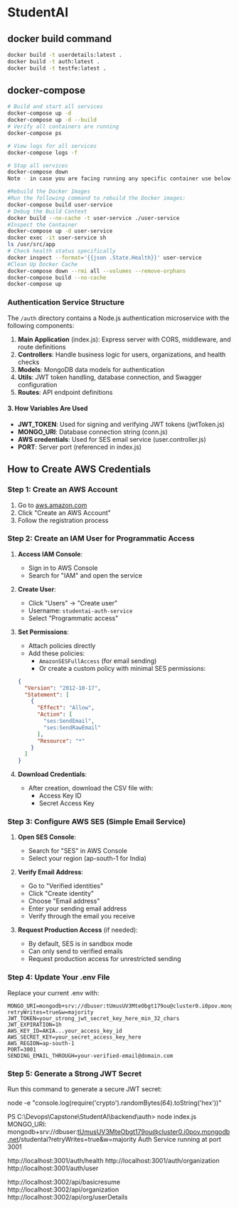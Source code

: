 # StudentAI
## docker build command
```sh
docker build -t userdetails:latest .
docker build -t auth:latest .
docker build -t testfe:latest .
```
## docker-compose 
```sh
# Build and start all services
docker-compose up -d
docker-compose up -d --build
# Verify all containers are running
docker-compose ps

# View logs for all services
docker-compose logs -f

# Stop all services
docker-compose down
Note - in case you are facing running any specific container use below-mentioned troubleshooting steps

#Rebuild the Docker Images
#Run the following command to rebuild the Docker images:
docker-compose build user-service
# Debug the Build Context
docker build --no-cache -t user-service ./user-service
#Inspect the Container
docker-compose up -d user-service
docker exec -it user-service sh
ls /usr/src/app
# Check health status specifically
docker inspect --format='{{json .State.Health}}' user-service
#Clean Up Docker Cache
docker-compose down --rmi all --volumes --remove-orphans 
docker-compose build --no-cache
docker-compose up
```

### Authentication Service Structure

The `/auth` directory contains a Node.js authentication microservice with the following components:

1. **Main Application** (index.js): Express server with CORS, middleware, and route definitions
2. **Controllers**: Handle business logic for users, organizations, and health checks
3. **Models**: MongoDB data models for authentication
4. **Utils**: JWT token handling, database connection, and Swagger configuration
5. **Routes**: API endpoint definitions

#### 3. **How Variables Are Used**

- **JWT_TOKEN**: Used for signing and verifying JWT tokens (jwtToken.js)
- **MONGO_URI**: Database connection string (conn.js)
- **AWS credentials**: Used for SES email service (user.controller.js)
- **PORT**: Server port (referenced in index.js)


## How to Create AWS Credentials

### Step 1: Create an AWS Account
1. Go to [aws.amazon.com](https://aws.amazon.com)
2. Click "Create an AWS Account"
3. Follow the registration process

### Step 2: Create an IAM User for Programmatic Access

1. **Access IAM Console**:
   - Sign in to AWS Console
   - Search for "IAM" and open the service

2. **Create User**:
   - Click "Users" → "Create user"
   - Username: `studentai-auth-service`
   - Select "Programmatic access"

3. **Set Permissions**:
   - Attach policies directly
   - Add these policies:
     - `AmazonSESFullAccess` (for email sending)
     - Or create a custom policy with minimal SES permissions:
   ```json
   {
     "Version": "2012-10-17",
     "Statement": [
       {
         "Effect": "Allow",
         "Action": [
           "ses:SendEmail",
           "ses:SendRawEmail"
         ],
         "Resource": "*"
       }
     ]
   }
   ```

4. **Download Credentials**:
   - After creation, download the CSV file with:
     - Access Key ID
     - Secret Access Key

### Step 3: Configure AWS SES (Simple Email Service)

1. **Open SES Console**:
   - Search for "SES" in AWS Console
   - Select your region (ap-south-1 for India)

2. **Verify Email Address**:
   - Go to "Verified identities"
   - Click "Create identity"
   - Choose "Email address"
   - Enter your sending email address
   - Verify through the email you receive

3. **Request Production Access** (if needed):
   - By default, SES is in sandbox mode
   - Can only send to verified emails
   - Request production access for unrestricted sending

### Step 4: Update Your .env File

Replace your current .env with:

```properties
MONGO_URI=mongodb+srv://dbuser:tUmusUV3MteObgt179ou@cluster0.i0pov.mongodb.net/auth?retryWrites=true&w=majority
JWT_TOKEN=your_strong_jwt_secret_key_here_min_32_chars
JWT_EXPIRATION=1h
AWS_KEY_ID=AKIA...your_access_key_id
AWS_SECRET_KEY=your_secret_access_key_here
AWS_REGION=ap-south-1
PORT=3001
SENDING_EMAIL_THROUGH=your-verified-email@domain.com
```

### Step 5: Generate a Strong JWT Secret

Run this command to generate a secure JWT secret: 

node -e "console.log(require('crypto').randomBytes(64).toString('hex'))"

PS C:\Devops\Capstone\StudentAI\backend\auth> node index.js
MONGO_URI: mongodb+srv://dbuser:tUmusUV3MteObgt179ou@cluster0.i0pov.mongodb.net/studentai?retryWrites=true&w=majority
Auth Service running at port 3001

http://localhost:3001/auth/health
http://localhost:3001/auth/organization
http://localhost:3001/auth/user

http://localhost:3002/api/basicresume
http://localhost:3002/api/organization
http://localhost:3002/api/org/userDetails
